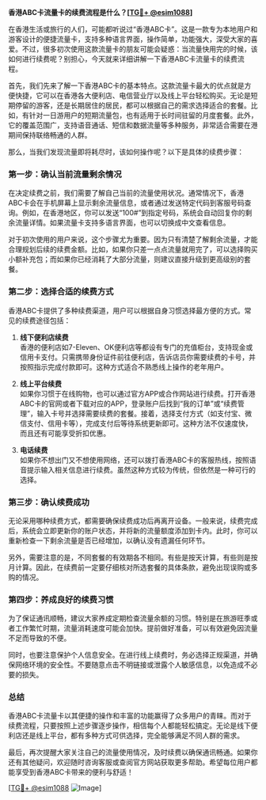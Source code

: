 **香港ABC卡流量卡的续费流程是什么？[[TG💪+ @esim1088](https://t.me/s/esim1088)]**

在香港生活或旅行的人们，可能都听说过“香港ABC卡”。这是一款专为本地用户和游客设计的便捷流量卡，支持多种语言界面，操作简单，功能强大，深受大家的喜爱。不过，很多初次使用这款流量卡的朋友可能会疑惑：当流量快用完的时候，该如何进行续费呢？别担心，今天就来详细讲解一下香港ABC卡流量卡的续费流程。

首先，我们先来了解一下香港ABC卡的基本特点。这款流量卡最大的优点就是方便快捷，它可以在香港各大便利店、电信营业厅以及线上平台轻松购买。无论是短期停留的游客，还是长期居住的居民，都可以根据自己的需求选择适合的套餐。比如，有针对一日游用户的短期流量包，也有适用于长时间驻留的月度套餐。此外，它的覆盖范围广，支持语音通话、短信和数据流量等多种服务，非常适合需要在港期间保持联络畅通的人群。

那么，当我们发现流量即将耗尽时，该如何操作呢？以下是具体的续费步骤：

### **第一步：确认当前流量剩余情况**
在决定续费之前，我们需要了解自己当前的流量使用状况。通常情况下，香港ABC卡会在手机屏幕上显示剩余流量信息，或者通过发送特定代码到客服号码查询。例如，在香港地区，你可以发送“100#”到指定号码，系统会自动回复你的剩余流量详情。如果流量卡支持多语言界面，也可以切换成中文查看信息。

对于初次使用的用户来说，这个步骤尤为重要。因为只有清楚了解剩余流量，才能合理规划后续的续费金额。比如，如果你只差一点点流量就用完了，可以选择购买小额补充包；而如果你已经消耗了大部分流量，则建议直接升级到更高级别的套餐。

### **第二步：选择合适的续费方式**
香港ABC卡提供了多种续费渠道，用户可以根据自身习惯选择最方便的方式。常见的续费途径包括：

1. **线下便利店续费**  
   香港的便利店如7-Eleven、OK便利店等都设有专门的充值柜台，支持现金或信用卡支付。只需携带身份证件前往便利店，告诉店员你需要续费的卡号，并按照指示完成付款即可。这种方式适合不熟悉线上操作的老年用户。

2. **线上平台续费**  
   如果你习惯于在线购物，也可以通过官方APP或合作网站进行续费。打开香港ABC卡的官网或者下载对应的APP，登录账户后找到“我的订单”或“续费管理”，输入卡号并选择需要续费的套餐。接着，选择支付方式（如支付宝、微信支付、信用卡等），完成支付后等待系统更新即可。这种方法不仅速度快，而且还有可能享受折扣优惠。

3. **电话续费**  
   如果你不想出门又不想使用网络，还可以拨打香港ABC卡的客服热线，按照语音提示输入相关信息进行续费。虽然这种方式较为传统，但依然是一种可行的选择。

### **第三步：确认续费成功**
无论采用哪种续费方式，都需要确保续费成功后再离开设备。一般来说，续费完成后，系统会立即更新你的账户状态，并将新的流量额度添加到卡内。此时，你可以重新检查一下剩余流量是否已经增加，以确认没有遗漏任何环节。

另外，需要注意的是，不同套餐的有效期各不相同。有些是按天计算，有些则是按月计算。因此，在续费前一定要仔细核对所选套餐的具体条款，避免出现误购或多购的情况。

### **第四步：养成良好的续费习惯**
为了保证通讯顺畅，建议大家养成定期检查流量余额的习惯。特别是在旅游旺季或者工作繁忙时期，流量消耗速度可能会加快。提前做好准备，可以有效避免因流量不足而导致的不便。

同时，也要注意保护个人信息安全。在进行线上续费时，务必选择正规渠道，并确保网络环境的安全性。不要随意点击不明链接或泄露个人敏感信息，以免造成不必要的损失。

### **总结**
香港ABC卡流量卡以其便捷的操作和丰富的功能赢得了众多用户的青睐。而对于续费流程，只要按照上述步骤逐步操作，相信每个人都能轻松搞定。无论是线下便利店还是线上平台，都有多种方式可供选择，完全能够满足不同人群的需求。

最后，再次提醒大家关注自己的流量使用情况，及时续费以确保通讯畅通。如果你还有其他疑问，欢迎随时咨询客服或查阅官方网站获取更多帮助。希望每位用户都能享受到香港ABC卡带来的便利与舒适！

[[TG💪+ @esim1088](https://t.me/s/esim1088) ![Image](https://i.postimg.cc/4NQfJmqS/Snipaste-2025-05-13-00-14-12.png)]